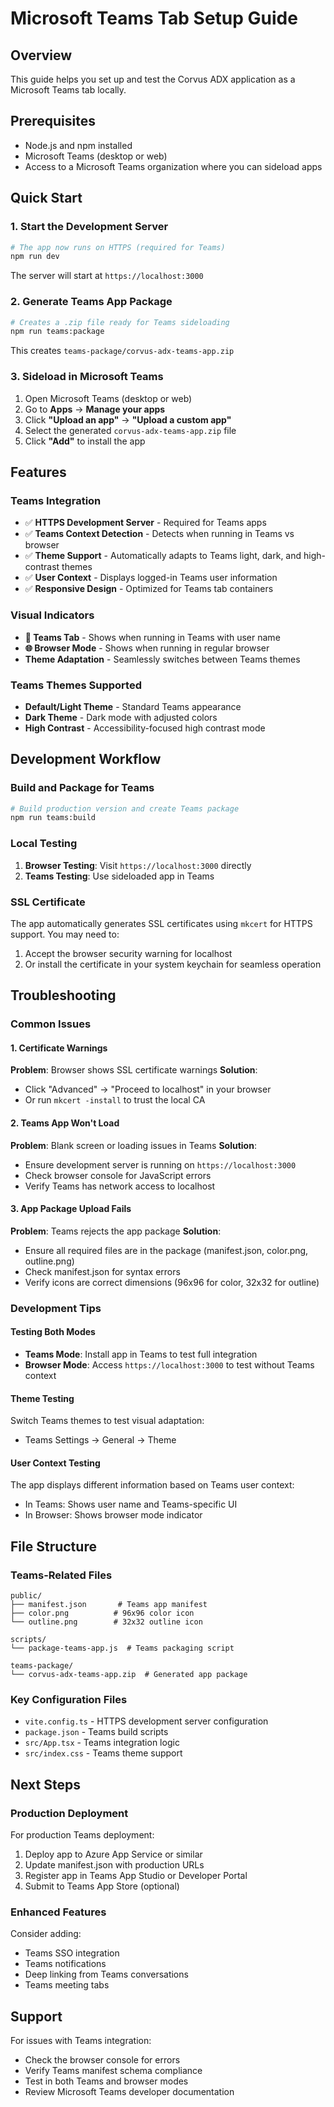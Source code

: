 # Microsoft Teams Tab Setup Guide

## Overview
This guide helps you set up and test the Corvus ADX application as a Microsoft Teams tab locally.

## Prerequisites
- Node.js and npm installed
- Microsoft Teams (desktop or web)
- Access to a Microsoft Teams organization where you can sideload apps

## Quick Start

### 1. Start the Development Server
```bash
# The app now runs on HTTPS (required for Teams)
npm run dev
```
The server will start at `https://localhost:3000`

### 2. Generate Teams App Package
```bash
# Creates a .zip file ready for Teams sideloading
npm run teams:package
```
This creates `teams-package/corvus-adx-teams-app.zip`

### 3. Sideload in Microsoft Teams
1. Open Microsoft Teams (desktop or web)
2. Go to **Apps** → **Manage your apps**
3. Click **"Upload an app"** → **"Upload a custom app"**
4. Select the generated `corvus-adx-teams-app.zip` file
5. Click **"Add"** to install the app

## Features

### Teams Integration
- ✅ **HTTPS Development Server** - Required for Teams apps
- ✅ **Teams Context Detection** - Detects when running in Teams vs browser
- ✅ **Theme Support** - Automatically adapts to Teams light, dark, and high-contrast themes
- ✅ **User Context** - Displays logged-in Teams user information
- ✅ **Responsive Design** - Optimized for Teams tab containers

### Visual Indicators
- **🎯 Teams Tab** - Shows when running in Teams with user name
- **🌐 Browser Mode** - Shows when running in regular browser
- **Theme Adaptation** - Seamlessly switches between Teams themes

### Teams Themes Supported
- **Default/Light Theme** - Standard Teams appearance
- **Dark Theme** - Dark mode with adjusted colors
- **High Contrast** - Accessibility-focused high contrast mode

## Development Workflow

### Build and Package for Teams
```bash
# Build production version and create Teams package
npm run teams:build
```

### Local Testing
1. **Browser Testing**: Visit `https://localhost:3000` directly
2. **Teams Testing**: Use sideloaded app in Teams

### SSL Certificate
The app automatically generates SSL certificates using `mkcert` for HTTPS support. You may need to:
1. Accept the browser security warning for localhost
2. Or install the certificate in your system keychain for seamless operation

## Troubleshooting

### Common Issues

#### 1. Certificate Warnings
**Problem**: Browser shows SSL certificate warnings
**Solution**: 
- Click "Advanced" → "Proceed to localhost" in your browser
- Or run `mkcert -install` to trust the local CA

#### 2. Teams App Won't Load
**Problem**: Blank screen or loading issues in Teams
**Solution**:
- Ensure development server is running on `https://localhost:3000`
- Check browser console for JavaScript errors
- Verify Teams has network access to localhost

#### 3. App Package Upload Fails
**Problem**: Teams rejects the app package
**Solution**:
- Ensure all required files are in the package (manifest.json, color.png, outline.png)
- Check manifest.json for syntax errors
- Verify icons are correct dimensions (96x96 for color, 32x32 for outline)

### Development Tips

#### Testing Both Modes
- **Teams Mode**: Install app in Teams to test full integration
- **Browser Mode**: Access `https://localhost:3000` to test without Teams context

#### Theme Testing
Switch Teams themes to test visual adaptation:
- Teams Settings → General → Theme

#### User Context Testing
The app displays different information based on Teams user context:
- In Teams: Shows user name and Teams-specific UI
- In Browser: Shows browser mode indicator

## File Structure

### Teams-Related Files
```
public/
├── manifest.json       # Teams app manifest
├── color.png          # 96x96 color icon
└── outline.png        # 32x32 outline icon

scripts/
└── package-teams-app.js  # Teams packaging script

teams-package/
└── corvus-adx-teams-app.zip  # Generated app package
```

### Key Configuration Files
- `vite.config.ts` - HTTPS development server configuration
- `package.json` - Teams build scripts
- `src/App.tsx` - Teams integration logic
- `src/index.css` - Teams theme support

## Next Steps

### Production Deployment
For production Teams deployment:
1. Deploy app to Azure App Service or similar
2. Update manifest.json with production URLs
3. Register app in Teams App Studio or Developer Portal
4. Submit to Teams App Store (optional)

### Enhanced Features
Consider adding:
- Teams SSO integration
- Teams notifications
- Deep linking from Teams conversations
- Teams meeting tabs

## Support

For issues with Teams integration:
- Check the browser console for errors
- Verify Teams manifest schema compliance
- Test in both Teams and browser modes
- Review Microsoft Teams developer documentation
